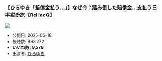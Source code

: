 ### [【ひろゆき「賠償金払う…」】なぜ今？踏み倒した賠償金…支払う日本縦断旅【ReHacQ】](https://www.youtube.com/watch?v=18Lb1U5pt0k)
[![](https://img.youtube.com/vi/18Lb1U5pt0k/sddefault.jpg)](https://www.youtube.com/watch?v=18Lb1U5pt0k)
-   公開日: 2025-05-18
-   視聴数: 993,272
-   **いいね数: 9,579**
-   出演者: [ひろゆき](/rehacq_fan/people/ひろゆき "wikilink")
